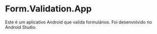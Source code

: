 # Form.Validation.App

Este é um aplicativo Android que valida formulários. Foi desenvolvido no Android Studio.
